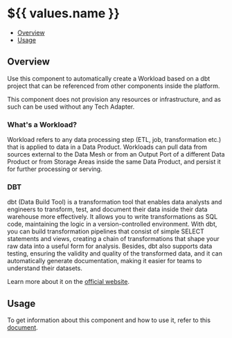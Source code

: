 # ${{ values.name }}

- [Overview](#overview)
- [Usage](#usage)

## Overview

Use this component to automatically create a Workload based on a dbt project that can be referenced from other components inside the platform.

This component does not provision any resources or infrastructure, and as such can be used without any Tech Adapter.

### What's a Workload?

Workload refers to any data processing step (ETL, job, transformation etc.) that is applied to data in a Data Product. Workloads can pull data from sources external to the Data Mesh or from an Output Port of a different Data Product or from Storage Areas inside the same Data Product, and persist it for further processing or serving.

### DBT

dbt (Data Build Tool) is a transformation tool that enables data analysts and engineers to transform, test, and document their data inside their data warehouse more effectively. It allows you to write transformations as SQL code, maintaining the logic in a version-controlled environment. With dbt, you can build transformation pipelines that consist of simple SELECT statements and views, creating a chain of transformations that shape your raw data into a useful form for analysis. Besides, dbt also supports data testing, ensuring the validity and quality of the transformed data, and it can automatically generate documentation, making it easier for teams to understand their datasets.

Learn more about it on the [official website](https://www.getdbt.com/).

## Usage

To get information about this component and how to use it, refer to this [document](./docs/index.md).